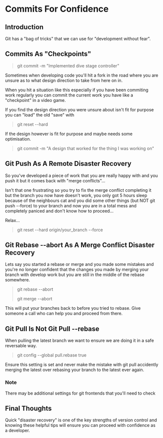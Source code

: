 # Commits For Confidence

## Introduction

Git has a "bag of tricks" that we can use for "development without fear".

## Commits As "Checkpoints"

> git commit -m "Implemented dive stage controller"

Sometimes when developing code you'll hit a fork in the road where you are unsure as to what design direction to take from here on in.

When you hit a situation like this especially if you have been commiting work regularly you can commit the current work you have like a "checkpoint" in a video game.

If you find the design direction you were unsure about isn't fit for purpose you can "load" the old "save" with

> git reset --hard

If the design however is fit for purpose and maybe needs some optimisation.

> git commit -m "A design that worked for the thing I was working on"

## Git Push As A Remote Disaster Recovery

So you've developed a piece of work that you are really happy with and you push it but it comes back with "merge conflicts"...

Isn't that one frustrating so you try to fix the merge conflict completing it but the branch you now have doesn't work, you only got 5 hours sleep because of the neighbours cat and you did some other things (but NOT git push --force) to your branch and now you are in a total mess and completely paniced and don't know how to proceed...

Relax...

> git reset --hard origin/your_branch --force

## Git Rebase --abort As A Merge Conflict Disaster Recovery

Lets say you started a rebase or merge and you made some mistakes and you're no longer confident that the changes you made by merging your branch with develop work but you are still in the middle of the rebase somewhere.

> git rebase --abort
>
> git merge --abort

This will put your branches back to before you tried to rebase. Give someone a call who can help you and proceed from there.

## Git Pull Is Not Git Pull --rebase

When pulling the latest branch we want to ensure we are doing it in a safe reversable way.

> git config --global pull.rebase true

Ensure this setting is set and never make the mistake with git pull accidently merging the latest over rebasing your branch to the latest ever again.

### Note

There may be additional settings for git frontends that you'll need to check

## Final Thoughts

Quick "disaster recovery" is one of the key strengths of version control and knowing these helpful tips will ensure you can proceed with confidence as a developer.
